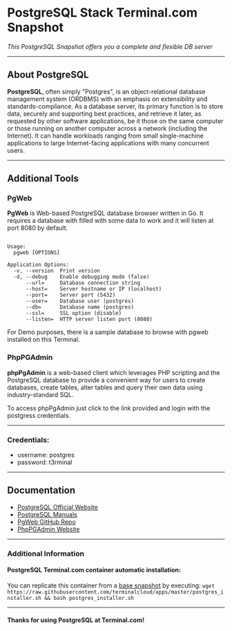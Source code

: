 # **PostgreSQL Stack** Terminal.com Snapshot
*This PostgreSQL Snapshot offers you a complete and flexible DB server*

---

## About PostgreSQL

**PostgreSQL**, often simply "Postgres", is an object-relational database management system (ORDBMS) with an emphasis on extensibility and standards-compliance. As a database server, its primary function is to store data, securely and supporting best practices, and retrieve it later, as requested by other software applications, be it those on the same computer or those running on another computer across a network (including the Internet). It can handle workloads ranging from small single-machine applications to large Internet-facing applications with many concurrent users.

---

## Additional Tools

### PgWeb
**PgWeb** is Web-based PostgreSQL database browser written in Go. It requires a database with filled with some data to work and it will listen at port 8080 by default.

```

Usage:
  pgweb [OPTIONS]

Application Options:
  -v, --version  Print version
  -d, --debug    Enable debugging mode (false)
      --url=     Database connection string
      --host=    Server hostname or IP (localhost)
      --port=    Server port (5432)
      --user=    Database user (postgres)
      --db=      Database name (postgres)
      --ssl=     SSL option (disable)
      --listen=  HTTP server listen port (8080)

```

For Demo purposes, there is a sample database to browse with pgweb installed on this Terminal.

### PhpPGAdmin
**phpPgAdmin** is a web-based client which leverages PHP scripting and the PostgreSQL database to provide a convenient way for users to create databases, create tables, alter tables and query their own data using industry-standard SQL.

To access phpPgAdmin just click to the link provided and login with the postgress credentials.


---


### Credentials:

- username: postgres
- password: t3rminal


---

## Documentation
- [PostgreSQL Official Website](http://www.postgresql.org/)
- [PostgreSQL Manuals](http://www.postgresql.org/docs/manuals/)
- [PgWeb GitHub Repo](https://github.com/sosedoff/pgweb)
- [PhpPGAdmin Website](http://phppgadmin.sourceforge.net/doku.php)

---


### Additional Information
#### PostgreSQL Terminal.com container automatic installation:
You can replicate this container from a [base snapshot](https://www.terminal.com/tiny/FzpHiTXG1K) by executing:
`wget https://raw.githubusercontent.com/terminalcloud/apps/master/postgres_installer.sh && bash postgres_installer.sh`


---

#### Thanks for using PostgreSQL at Terminal.com!
